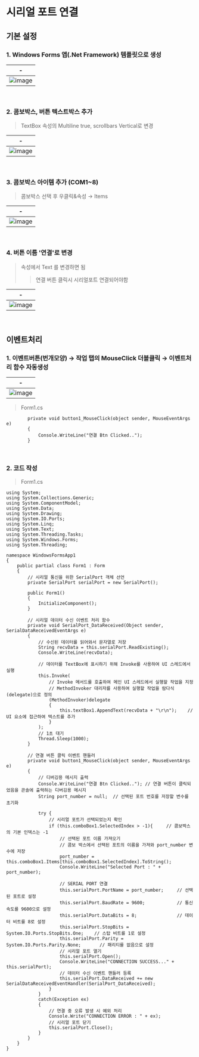 # 시리얼 포트 연결
기본 설정
---
### 1. Windows Forms 앱(.Net Framework) 템플릿으로 생성

|-|
|-|
|![image](https://github.com/silverywaves/EMBEDDED/assets/155939946/14c02a71-0eea-4f6f-9213-edc46ede383b)|

<br>

### 2.  콤보박스, 버튼 텍스트박스 추가
> TextBox 속성의 Multiline true, scrollbars Vertical로 변경

|-|
|-|
|![image](https://github.com/silverywaves/EMBEDDED/assets/155939946/241c86ca-f044-46b0-ae3a-b1280f260f18)|

<br>

### 3. 콤보박스 아이템 추가 (COM1~8)
> 콤보박스 선택 후 우클릭&속성 → Items

|-|
|-|
|![image](https://github.com/silverywaves/EMBEDDED/assets/155939946/24c8e949-0f8d-470c-9007-8fcc48845d8c)|


<br>

### 4. 버튼 이름 '연결'로 변경
> 속성에서 Text 를 변경하면 됨
>> 연결 버튼 클릭시 시리얼포트 연결되어야함

|-|
|-|
|![image](https://github.com/silverywaves/EMBEDDED/assets/155939946/3b1e0184-d2df-4e95-963b-20481bb76dba)|


<br>

이벤트처리
---
### 1. 이벤트버튼(번개모양) → 작업 탭의 MouseClick 더블클릭 → 이벤트처리 함수 자동생성

|-|
|-|
|![image](https://github.com/silverywaves/EMBEDDED/assets/155939946/ce68b4d1-cb2b-4a11-ad75-e361201d9cd1)|

> Form1.cs
```
        private void button1_MouseClick(object sender, MouseEventArgs e)
        {
            Console.WriteLine("연결 Btn Clicked..");
        }
```

<br>

### 2. 코드 작성
> Form1.cs
```
using System;
using System.Collections.Generic;
using System.ComponentModel;
using System.Data;
using System.Drawing;
using System.IO.Ports;
using System.Linq;
using System.Text;
using System.Threading.Tasks;
using System.Windows.Forms;
using System.Threading;

namespace WindowsFormsApp1
{
    public partial class Form1 : Form
    {
        // 시리얼 통신을 위한 SerialPort 객체 선언
        private SerialPort serialPort = new SerialPort();

        public Form1()
        {
            InitializeComponent();
        }

        // 시리얼 데이터 수신 이벤트 처리 함수
        private void SerialPort_DataReceived(Object sender, SerialDataReceivedEventArgs e)
        {
            // 수신된 데이터를 읽어와서 문자열로 저장
            String recvData = this.serialPort.ReadExisting();
            Console.WriteLine(recvData);

            // 데이터를 TextBox에 표시하기 위해 Invoke를 사용하여 UI 스레드에서 실행
            this.Invoke(
                // Invoke 메서드를 호출하여 메인 UI 스레드에서 실행할 작업을 지정
                // MethodInvoker 대리자를 사용하여 실행할 작업을 람다식(delegate)으로 정의
                (MethodInvoker)delegate
                {
                    this.textBox1.AppendText(recvData + "\r\n");    // UI 요소에 접근하여 텍스트를 추가
                }
            );
            // 1초 대기
            Thread.Sleep(1000);
        }

        // 연결 버튼 클릭 이벤트 핸들러
        private void button1_MouseClick(object sender, MouseEventArgs e)
        {
            // 디버깅용 메시지 출력
            Console.WriteLine("연결 Btn Clicked.."); // 연결 버튼이 클릭되었음을 콘솔에 출력하는 디버깅용 메시지
            String port_number = null;  // 선택된 포트 번호를 저장할 변수를 초기화

            try {
                // 시리얼 포트가 선택되었는지 확인
                if (this.comboBox1.SelectedIndex > -1){     // 콤보박스의 기본 인덱스는 -1
                    // 선택된 포트 이름 가져오기
                    // 콤보 박스에서 선택된 포트의 이름을 가져와 port_number 변수에 저장
                    port_number = this.comboBox1.Items[this.comboBox1.SelectedIndex].ToString();
                    Console.WriteLine("Selected Port : " + port_number);

                    // SERIAL PORT 연결
                    this.serialPort.PortName = port_number;     // 선택된 포트로 설정
                    this.serialPort.BaudRate = 9600;            // 통신 속도를 9600으로 설정
                    this.serialPort.DataBits = 8;               // 데이터 비트를 8로 설정
                    this.serialPort.StopBits = System.IO.Ports.StopBits.One;    // 스탑 비트를 1로 설정
                    this.serialPort.Parity = System.IO.Ports.Parity.None;       // 패리티를 없음으로 설정
                    // 시리얼 포트 열기
                    this.serialPort.Open();
                    Console.WriteLine("CONNECTION SUCCESS..." + this.serialPort);
                    // 데이터 수신 이벤트 핸들러 등록
                    this.serialPort.DataReceived += new SerialDataReceivedEventHandler(SerialPort_DataReceived);
                }
            }
            catch(Exception ex)
            {
                // 연결 중 오류 발생 시 예외 처리
                Console.Write("CONNECTION ERROR : " + ex);
                // 시리얼 포트 닫기
                this.serialPort.Close();
            }
        }
    }
}

```

